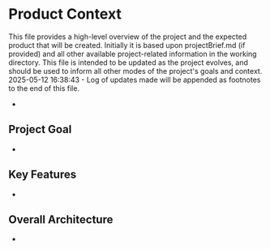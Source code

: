 # Product Context

This file provides a high-level overview of the project and the expected product that will be created. Initially it is based upon projectBrief.md (if provided) and all other available project-related information in the working directory. This file is intended to be updated as the project evolves, and should be used to inform all other modes of the project's goals and context.
2025-05-12 16:38:43 - Log of updates made will be appended as footnotes to the end of this file.

*

## Project Goal

*   

## Key Features

*   

## Overall Architecture

*